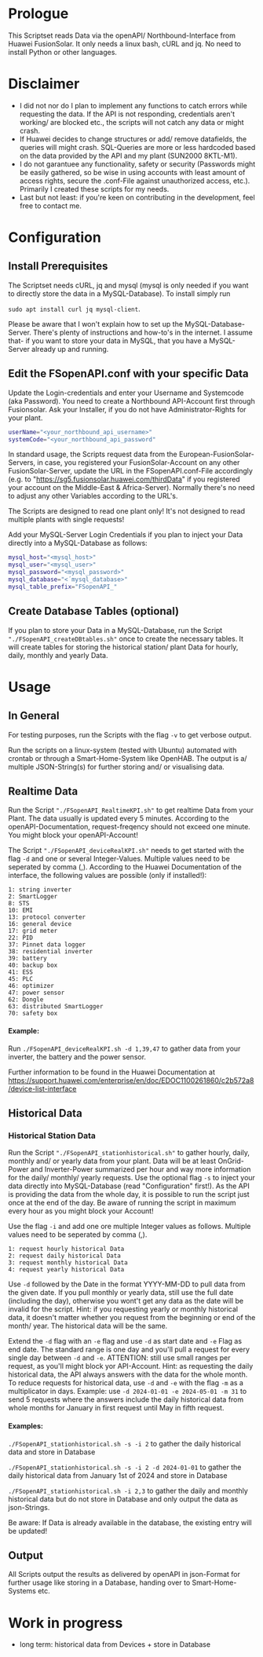 # Prologue
This Scriptset reads Data via the openAPI/ Northbound-Interface from Huawei FusionSolar. It only needs a linux bash, cURL and jq. No need to install Python or other languages.

# Disclaimer
- I did not nor do I plan to implement any functions to catch errors while requesting the data. If the API is not responding, credentials aren't working/ are blocked etc., the scripts will not catch any data or might crash.
- If Huawei decides to change structures or add/ remove datafields, the queries will might crash. SQL-Queries are more or less hardcoded based on the data provided by the API and my plant (SUN2000 8KTL-M1).
- I do not garantuee any functionality, safety or security (Passwords might be easily gathered, so be wise in using accounts with least amount of access rights, secure the .conf-File against 
unauthorized access, etc.). Primarily I created these scripts for my needs.
- Last but not least: if you're keen on contributing in the development, feel free to contact me.

# Configuration
## Install Prerequisites
The Scriptset needs cURL, jq and mysql (mysql is only needed if you want to directly store the data in a MySQL-Database). To install simply run

```sudo apt install curl jq mysql-client```.

Please be aware that I won't explain how to set up the MySQL-Database-Server. There's plenty of instructions and how-to's in the internet. I assume that- if you want to store your data in MySQL, that you have a MySQL-Server already up and running.

## Edit the FSopenAPI.conf with your specific Data
Update the Login-credentials and enter your Username and Systemcode (aka Password). You need to create a Northbound API-Account first through Fusionsolar. Ask your Installer, if you do not have Administrator-Rights for your plant.

```bash
userName="<your_northbound_api_username>"
systemCode="<your_northbound_api_password"
```

In standard usage, the Scripts request data from the European-FusionSolar-Servers, in case, you registered your FusionSolar-Account on any other FusionSolar-Server, update the URL in the FSopenAPI.conf-File accordingly (e.g. to "https://sg5.fusionsolar.huawei.com/thirdData" if you registered your account on the Middle-East & Africa-Server).
Normally there's no need to adjust any other Variables according to the URL's.

The Scripts are designed to read one plant only! It's not designed to read multiple plants with single requests!

Add your MySQL-Server Login Credentials if you plan to inject your Data directly into a MySQL-Database as follows:

```bash
mysql_host="<mysql_host>"
mysql_user="<mysql_user>"
mysql_password="<mysql_password>"
mysql_database="<´mysql_database>"
mysql_table_prefix="FSopenAPI_"
```

## Create Database Tables (optional)
If you plan to store your Data in a MySQL-Database, run the Script ```"./FSopenAPI_createDBtables.sh"``` once to create the necessary tables. It will create tables for storing the historical station/ plant Data for hourly, daily, monthly and yearly Data.


# Usage
## In General
For testing purposes, run the Scripts with the flag ```-v``` to get verbose output.

Run the scripts on a linux-system (tested with Ubuntu) automated with crontab or through a Smart-Home-System like OpenHAB. The output is a/ multiple JSON-String(s) for further storing and/ or visualising data.

## Realtime Data
Run the Script ```"./FSopenAPI_RealtimeKPI.sh"``` to get realtime Data from your Plant. The data usually is updated every 5 minutes. According to the openAPI-Documentation, request-freqency should not exceed one minute. You might block your openAPI-Account!

The Script ```"./FSopenAPI_deviceRealKPI.sh"``` needs to get started with the flag ```-d``` and one or several Integer-Values. Multiple values need to be seperated by comma (,). According to the Huawei Documentation of the interface, the following values are possible (only if installed!):

```
1: string inverter
2: SmartLogger
8: STS
10: EMI
13: protocol converter
16: general device
17: grid meter
22: PID
37: Pinnet data logger
38: residential inverter
39: battery
40: backup box
41: ESS
45: PLC
46: optimizer
47: power sensor
62: Dongle
63: distributed SmartLogger
70: safety box
```

#### Example: 

Run ```./FSopenAPI_deviceRealKPI.sh -d 1,39,47``` to gather data from your inverter, the battery and the power sensor.

Further information to be found in the Huawei Documentation at https://support.huawei.com/enterprise/en/doc/EDOC1100261860/c2b572a8/device-list-interface

## Historical Data
### Historical Station Data
Run the Script ```"./FSopenAPI_stationhistorical.sh"``` to gather hourly, daily, monthly and/ or yearly data from your plant. Data will be at least OnGrid-Power and Inverter-Power summarized per hour and way more information for the daily/ monthly/ yearly requests. Use the optional flag  ```-s``` to inject your data directly into MySQL-Database (read "Configuration" first!). As the API is providing the data from the whole day, it is possible to run the script just once at the end of the day. Be aware of running the script in maximum every hour as you might block your Account!

Use the flag ```-i``` and add one ore multiple Integer values as follows. Multiple values need to be seperated by comma (,).
```
1: request hourly historical Data
2: request daily historical Data
3: request monthly historical Data
4: request yearly historical Data
```

Use ```-d``` followed by the Date in the format YYYY-MM-DD to pull data from the given date. If you pull monthly or yearly data, still use the full date (including the day), otherwise you wont't get any data as the date will be invalid for the script. 
Hint: if you requesting yearly or monthly historical data, it doesn't matter whether you request from the beginning or end of the month/ year. The historical data will be the same.

Extend the ```-d``` flag with an ```-e``` flag and use ```-d``` as start date and ```-e``` Flag as end date. The standard range is one day and you'll pull a request for every single day between ```-d``` and ```-e```. ATTENTION: still use small ranges per request, as you'll might block yor API-Account. 
Hint: as requesting the daily historical data, the API always answers with the data for the whole month. To reduce requests for historical data, use ```-d``` and ```-e``` with the flag ```-m``` as a multiplicator in days. Example: use ```-d 2024-01-01 -e 2024-05-01 -m 31``` to send 5 requests where the answers include the daily historical data from whole months for January in first request until May in fifth request.

#### Examples:
```./FSopenAPI_stationhistorical.sh -s -i 2``` to gather the daily historical data and store in Database

```./FSopenAPI_stationhistorical.sh -s -i 2 -d 2024-01-01``` to gather the daily historical data from January 1st of 2024 and store in Database

```./FSopenAPI_stationhistorical.sh -i 2,3``` to gather the daily and monthly historical data but do not store in Database and only output the data as json-Strings.

Be aware: If Data is already available in the database, the existing entry will be updated!

## Output
All Scripts output the results as delivered by openAPI in json-Format for further usage like storing in a Database, handing over to Smart-Home-Systems etc.


# Work in progress
- long term: historical data from Devices + store in Database
